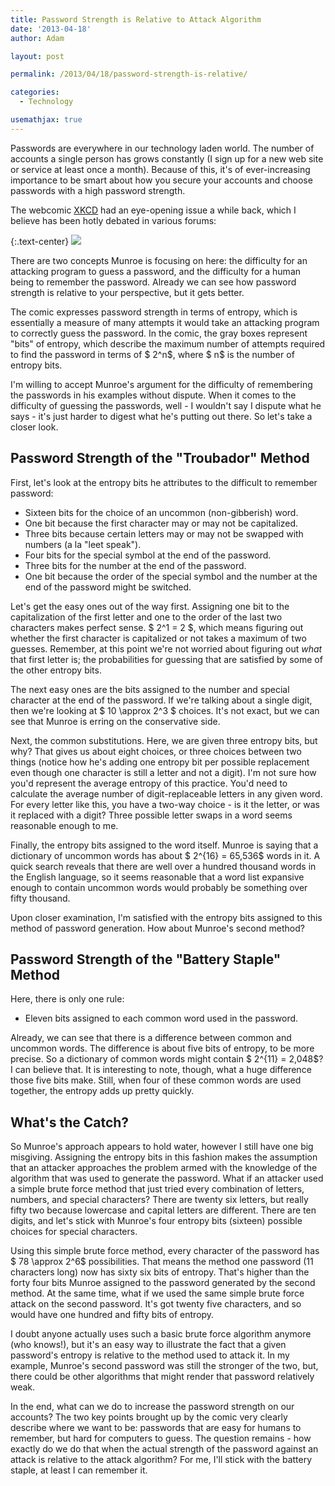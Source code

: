 ```yaml
---
title: Password Strength is Relative to Attack Algorithm
date: '2013-04-18'
author: Adam

layout: post

permalink: /2013/04/18/password-strength-is-relative/

categories:
  - Technology

usemathjax: true
---
```

Passwords are everywhere in our technology laden world. The number of accounts a
single person has grows constantly (I sign up for a new web site or service at
least once a month). Because of this, it's of ever-increasing importance to be
smart about how you secure your accounts and choose passwords with a high
password strength.

The webcomic [XKCD](http://xkcd.com/) had an eye-opening issue a while back,
which I believe has been hotly debated in various forums:

{:.text-center}
[<img
  src="{{ '/assets/img/2013/xkcd_936.jpg' | relative_url }}"
  class="img-fluid"
/>
](https://xkcd.com/936)

There are two concepts Munroe is focusing on here: the difficulty for an
attacking program to guess a password, and the difficulty for a human
being to remember the password. Already we can see how password strength
is relative to your perspective, but it gets better.

The comic expresses password strength in terms of entropy, which is essentially
a measure of many attempts it would take an attacking program to correctly guess
the password. In the comic, the gray boxes represent "bits" of entropy, which
describe the maximum number of attempts required to find the password in terms
of $ 2^n$, where $ n$ is the number of entropy bits.

I'm willing to accept Munroe's argument for the difficulty of remembering the
passwords in his examples without dispute. When it comes to the difficulty of
guessing the passwords, well - I wouldn't say I dispute what he says - it's just
harder to digest what he's putting out there. So let's take a closer look.

## Password Strength of the "Troubador" Method

First, let's look at the entropy bits he attributes to the difficult to remember
password:

- Sixteen bits for the choice of an uncommon (non-gibberish) word.
- One bit because the first character may or may not be capitalized.
- Three bits because certain letters may or may not be swapped with numbers (a
  la "leet speak").
- Four bits for the special symbol at the end of the password.
- Three bits for the number at the end of the password.
- One bit because the order of the special symbol and the number at the end of
  the password might be switched.

Let's get the easy ones out of the way first. Assigning one bit to the
capitalization of the first letter and one to the order of the last two
characters makes perfect sense. $ 2^1 = 2 $, which means figuring out
whether the first character is capitalized or not takes a maximum of two
guesses. Remember, at this point we're not worried about figuring out
_what_ that first letter is; the probabilities for guessing that are
satisfied by some of the other entropy bits.

The next easy ones are the bits assigned to the number and special character at
the end of the password. If we're talking about a single digit, then we're
looking at $ 10 \approx 2^3 $ choices. It's not exact, but we can see that
Munroe is erring on the conservative side.

Next, the common substitutions. Here, we are given three entropy bits, but why?
That gives us about eight choices, or three choices between two things (notice
how he's adding one entropy bit per possible replacement even though one
character is still a letter and not a digit). I'm not sure how you'd represent
the average entropy of this practice. You'd need to calculate the average number
of digit-replaceable letters in any given word. For every letter like this, you
have a two-way choice - is it the letter, or was it replaced with a digit? Three
possible letter swaps in a word seems reasonable enough to me.

Finally, the entropy bits assigned to the word itself. Munroe is saying that a
dictionary of uncommon words has about $ 2^{16} = 65,536$ words in it. A quick
search reveals that there are well over a hundred thousand words in the English
language, so it seems reasonable that a word list expansive enough to contain
uncommon words would probably be something over fifty thousand.

Upon closer examination, I'm satisfied with the entropy bits assigned to this
method of password generation. How about Munroe's second method?

## Password Strength of the "Battery Staple" Method

Here, there is only one rule:

- Eleven bits assigned to each common word used in the password.

Already, we can see that there is a difference between common and uncommon
words. The difference is about five bits of entropy, to be more precise. So a
dictionary of common words might contain $ 2^{11} = 2,048$? I can believe that.
It is interesting to note, though, what a huge difference those five bits make.
Still, when four of these common words are used together, the entropy adds up
pretty quickly.

## What's the Catch?

So Munroe's approach appears to hold water, however I still have one big
misgiving. Assigning the entropy bits in this fashion makes the assumption that
an attacker approaches the problem armed with the knowledge of the algorithm
that was used to generate the password. What if an attacker used a simple brute
force method that just tried every combination of letters, numbers, and special
characters? There are twenty six letters, but really fifty two because lowercase
and capital letters are different. There are ten digits, and let's stick with
Munroe's four entropy bits (sixteen) possible choices for special characters.

Using this simple brute force method, every character of the password has $ 78
\approx 2^6$ possibilities. That means the method one password (11 characters
long) now has sixty six bits of entropy. That's higher than the forty four bits
Munroe assigned to the password generated by the second method. At the same
time, what if we used the same simple brute force attack on the second password.
It's got twenty five characters, and so would have one hundred and fifty bits of
entropy.

I doubt anyone actually uses such a basic brute force algorithm anymore (who
knows!), but it's an easy way to illustrate the fact that a given password's
entropy is relative to the method used to attack it. In my example, Munroe's
second password was still the stronger of the two, but, there could be other
algorithms that might render that password relatively weak.

In the end, what can we do to increase the password strength on our accounts?
The two key points brought up by the comic very clearly describe where we want
to be: passwords that are easy for humans to remember, but hard for computers to
guess. The question remains - how exactly do we do that when the actual strength
of the password against an attack is relative to the attack algorithm? For me,
I'll stick with the battery staple, at least I can remember it.
